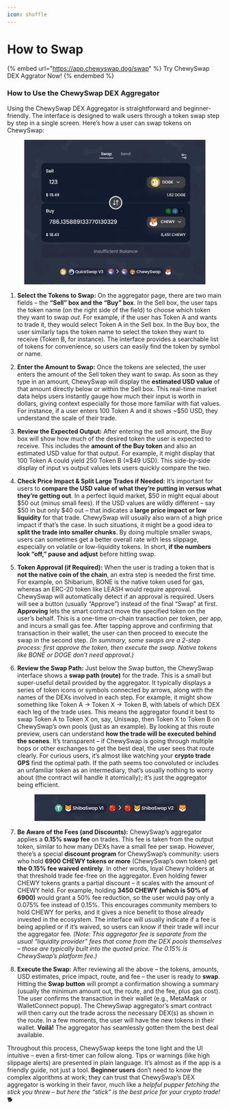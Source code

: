 ```yaml
---
icon: shuffle
---
```


# How to Swap



{% embed url="https://app.chewyswap.dog/swap" %}
Try ChewySwap DEX Aggrator Now!
{% endembed %}

### How to Use the ChewySwap DEX Aggregator

Using the ChewySwap DEX Aggregator is straightforward and beginner-friendly. The interface is designed to walk users through a token swap step by step in a single screen. Here’s how a user can swap tokens on ChewySwap:

<figure><img src="../../.gitbook/assets/Screenshot 2025-04-11 095156.png" alt=""><figcaption></figcaption></figure>

1. **Select the Tokens to Swap:** On the aggregator page, there are two main fields – the **“Sell” box and the “Buy” box**. In the Sell box, the user taps the token name (on the right side of the field) to choose which token they want to swap _out_. For example, if the user has Token A and wants to trade it, they would select Token A in the Sell box. In the Buy box, the user similarly taps the token name to select the token they want to receive (Token B, for instance). The interface provides a searchable list of tokens for convenience, so users can easily find the token by symbol or name.
2. **Enter the Amount to Swap:** Once the tokens are selected, the user enters the amount of the Sell token they want to swap. As soon as they type in an amount, ChewySwap will display the **estimated USD value** of that amount directly below or within the Sell box. This real-time market data helps users instantly gauge how much their input is worth in dollars, giving context especially for those more familiar with fiat values. For instance, if a user enters 100 Token A and it shows \~$50 USD, they understand the scale of their trade.
3. **Review the Expected Output:** After entering the sell amount, the Buy box will show how much of the desired token the user is expected to receive. This includes the **amount of the Buy token** and also an estimated USD value for that output. For example, it might display that 100 Token A could yield 250 Token B (≈$49 USD). This side-by-side display of input vs output values lets users quickly compare the two.
4. **Check Price Impact & Split Large Trades if Needed:** It’s important for users to **compare the USD value of what they’re putting in versus what they’re getting out**. In a perfect liquid market, $50 in might equal about $50 out (minus small fees). If the USD values are wildly different – say $50 in but only $40 out – that indicates a **large price impact or low liquidity** for that trade. ChewySwap will usually also warn of a high price impact if that’s the case. In such situations, it might be a good idea to **split the trade into smaller chunks**. By doing multiple smaller swaps, users can sometimes get a better overall rate with less slippage, especially on volatile or low-liquidity tokens. In short, **if the numbers look “off,” pause and adjust** before hitting swap.
5. **Token Approval (if Required):** When the user is trading a token that is **not the native coin of the chain**, an extra step is needed the first time. For example, on Shibarium, BONE is the native token used for gas, whereas an ERC-20 token like LEASH would require approval. ChewySwap will automatically detect if an approval is required. Users will see a button (usually “Approve”) instead of the final “Swap” at first. **Approving** lets the smart contract move the specified token on the user’s behalf. This is a one-time on-chain transaction per token, per app, and incurs a small gas fee. After tapping approve and confirming that transaction in their wallet, the user can then proceed to execute the swap in the second step. _(In summary, some swaps are a 2-step process: first approve the token, then execute the swap. Native tokens like BONE or DOGE don’t need approval.)_
6.  **Review the Swap Path:** Just below the Swap button, the ChewySwap interface shows a **swap path (route)** for the trade. This is a small but super-useful detail provided by the aggregator. It typically displays a series of token icons or symbols connected by arrows, along with the names of the DEXs involved in each step. For example, it might show something like Token A → Token X → Token B, with labels of which DEX each leg of the trade uses. This means the aggregator found it best to swap Token A to Token X on, say, Uniswap, then Token X to Token B on ChewySwap’s own pools (just as an example). By looking at this route preview, users can understand **how the trade will be executed behind the scenes**. It’s transparent – if ChewySwap is going through multiple hops or other exchanges to get the best deal, the user sees that route clearly. For curious users, it’s almost like watching your **crypto trade GPS** find the optimal path. If the path seems too convoluted or includes an unfamiliar token as an intermediary, that’s usually nothing to worry about (the contract will handle it atomically); it’s just the aggregator being efficient.&#x20;

    <figure><img src="../../.gitbook/assets/image (1).png" alt=""><figcaption></figcaption></figure>


7. **Be Aware of the Fees (and Discounts):** ChewySwap’s aggregator applies a **0.15% swap fee** on trades. This fee is taken from the output token, similar to how many DEXs have a small fee per swap. However, there’s a special **discount program** for ChewySwap’s community: users who hold **6900 CHEWY tokens or more** (ChewySwap’s own token) get **the 0.15% fee waived entirely**. In other words, loyal Chewy holders at that threshold trade fee-free on the aggregator. Even holding fewer CHEWY tokens grants a partial discount – it scales with the amount of CHEWY held. For example, holding **3450 CHEWY (which is 50% of 6900)** would grant a 50% fee reduction, so the user would pay only a 0.075% fee instead of 0.15%. This encourages community members to hold CHEWY for perks, and it gives a nice benefit to those already invested in the ecosystem. The interface will usually indicate if a fee is being applied or if it’s waived, so users can know if their trade will incur the aggregator fee. _(Note: This aggregator fee is separate from the usual “liquidity provider” fees that come from the DEX pools themselves – those are typically built into the quoted price. The 0.15% is ChewySwap’s platform fee.)_
8. **Execute the Swap:** After reviewing all the above – the tokens, amounts, USD estimates, price impact, route, and fee – the user is ready to **swap**. Hitting the **Swap button** will prompt a confirmation showing a summary (usually the minimum amount out, the route, and the fee, plus gas cost). The user confirms the transaction in their wallet (e.g., MetaMask or WalletConnect popup). The ChewySwap aggregator’s smart contract will then carry out the trade across the necessary DEX(s) as shown in the route. In a few moments, the user will have the new tokens in their wallet. **Voilà!** The aggregator has seamlessly gotten them the best deal available.

Throughout this process, ChewySwap keeps the tone light and the UI intuitive – even a first-timer can follow along. Tips or warnings (like high slippage alerts) are presented in plain language. It’s almost as if the app is a friendly guide, not just a tool. **Beginner users** don’t need to know the complex algorithms at work; they can trust that ChewySwap’s DEX aggregator is working in their favor, much like a _helpful pupper fetching the stick you threw – but here the “stick” is the best price for your crypto trade!_ 🐕

